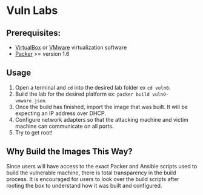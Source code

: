 # Vuln Labs

## Prerequisites:
- [VirtualBox](https://www.virtualbox.org/) or [VMware](https://www.vmware.com/) virtualization software
- [Packer](https://www.packer.io/) >= version 1.6

## Usage
1. Open a terminal and `cd` into the desired lab folder ex `cd vuln0`.
2. Build the lab for the desired platform ex: `packer build vuln0-vmware.json`.
3. Once the build has finished, import the image that was built. It will be expecting an IP address over DHCP.
4. Configure network adapters so that the attacking machine and victim machine can communicate on all ports.
5. Try to get root!

## Why Build the Images This Way?

Since users will have access to the exact Packer and Ansible scripts used to build the vulnerable machine, there is total transparency in the build process. It is encouraged for users to look over the build scripts after rooting the box to understand how it was built and configured.
